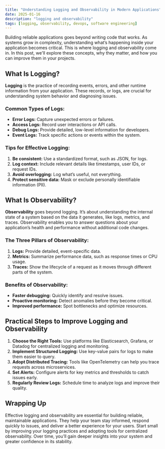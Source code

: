 ```yaml
---
title: "Understanding Logging and Observability in Modern Applications"
date: 2025-01-16
description: "logging and observability"
tags: [logging, observability, devops, software engineering]
---
```


Building reliable applications goes beyond writing code that works. As systems grow in complexity, understanding what’s happening inside your application becomes critical. This is where logging and observability come in. In this post, we'll explore these concepts, why they matter, and how you can improve them in your projects.

## What Is Logging?

**Logging** is the practice of recording events, errors, and other runtime information from your application. These records, or logs, are crucial for understanding system behavior and diagnosing issues.

### Common Types of Logs:
- **Error Logs:** Capture unexpected errors or failures.
- **Access Logs:** Record user interactions or API calls.
- **Debug Logs:** Provide detailed, low-level information for developers.
- **Event Logs:** Track specific actions or events within the system.

### Tips for Effective Logging:
1. **Be consistent:** Use a standardized format, such as JSON, for logs.
2. **Log context:** Include relevant details like timestamps, user IDs, or request IDs.
3. **Avoid overlogging:** Log what’s useful, not everything.
4. **Protect sensitive data:** Mask or exclude personally identifiable information (PII).

## What Is Observability?

**Observability** goes beyond logging. It’s about understanding the internal state of a system based on the data it generates, like logs, metrics, and traces. Observability enables you to answer questions about your application’s health and performance without additional code changes.

### The Three Pillars of Observability:
1. **Logs:** Provide detailed, event-specific data.
2. **Metrics:** Summarize performance data, such as response times or CPU usage.
3. **Traces:** Show the lifecycle of a request as it moves through different parts of the system.

### Benefits of Observability:
- **Faster debugging:** Quickly identify and resolve issues.
- **Proactive monitoring:** Detect anomalies before they become critical.
- **Improved performance:** Spot bottlenecks and optimize resources.

## Practical Steps to Improve Logging and Observability

1. **Choose the Right Tools:** Use platforms like Elasticsearch, Grafana, or Datadog for centralized logging and monitoring.
2. **Implement Structured Logging:** Use key-value pairs for logs to make them easier to query.
3. **Adopt Distributed Tracing:** Tools like OpenTelemetry can help you trace requests across microservices.
4. **Set Alerts:** Configure alerts for key metrics and thresholds to catch issues early.
5. **Regularly Review Logs:** Schedule time to analyze logs and improve their quality.

## Wrapping Up

Effective logging and observability are essential for building reliable, maintainable applications. They help your team stay informed, respond quickly to issues, and deliver a better experience for your users. Start small by improving your logging practices and adopting tools for centralized observability. Over time, you’ll gain deeper insights into your system and greater confidence in its stability.
